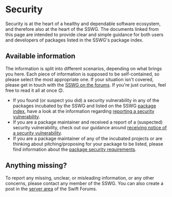 # Security

Security is at the heart of a healthy and dependable software ecosystem, and therefore also at the heart of the SSWG. The documents linked from this page are intended to provide clear and simple guidance for both users and developers of packages listed in the SSWG's package index.

## Available information

The information is split into different scenarios, depending on what brings you here. Each piece of information is supposed to be self-contained, so please select the most appropriate one. If your situation isn't covered, please get in touch with the [SSWG on the forums](https://forums.swift.org/c/server/serverdev/14). If you're just curious, feel free to read it all at once 😊.

- If you found (or suspect you did) a security vulnerability in any of the packages incubated by the SSWG and listed on the SSWG [package index](https://swift.org/sswg/#projects), have a look at the information regarding [reporting a security vulnerability](contributor-found-vulnerability.md).
- If you are a package maintainer and received a report of a (suspected) security vulnerability, check out our guidance around [receiving notice of a security vulnerability](package-maintainer-received-vulnerability-report.md).
- If you are a package maintainer of any of the incubated projects or are thinking about pitching/proposing for your package to be listed, please find information about the [package security requirements](package-requirements.md).

## Anything missing?

To report any missing, unclear, or misleading information, or any other concerns, please contact any member of the SSWG. You can also create a post in the [server area](https://forums.swift.org/c/server/serverdev/14) of the Swift Forums.
